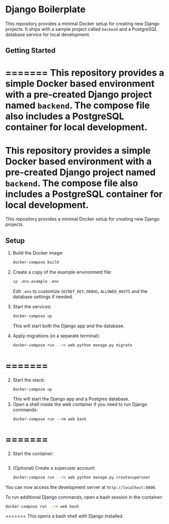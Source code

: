 # Django Boilerplate

This repository provides a minimal Docker setup for creating new Django
projects. It ships with a sample project called `backend` and a PostgreSQL
database service for local development.


## Getting Started
=======
This repository provides a simple Docker based environment with a pre-created
Django project named `backend`. The compose file also includes a PostgreSQL
container for local development.
=======

This repository provides a simple Docker based environment with a pre-created
Django project named `backend`. The compose file also includes a PostgreSQL
container for local development.
=======
This repository provides a minimal Docker setup for creating new Django projects.



## Setup


1. Build the Docker image:
   ```bash
   docker-compose build
   ```


2. Create a copy of the example environment file:
   ```bash
   cp .env.example .env
   ```
   Edit `.env` to customize `SECRET_KEY`, `DEBUG`, `ALLOWED_HOSTS` and the
   database settings if needed.
3. Start the services:
   ```bash
   docker-compose up
   ```
   This will start both the Django app and the database.

4. Apply migrations (in a separate terminal):
   ```bash
   docker-compose run --rm web python manage.py migrate
=======
=======

2. Start the stack:
   ```
   docker-compose up
   ```
   This will start the Django app and a Postgres database.
3. Open a shell inside the web container if you need to run Django commands:
   ```
   docker-compose run --rm web bash
   ```

=======
=======
2. Start the container:
   ```

5. (Optional) Create a superuser account:
   ```bash
   docker-compose run --rm web python manage.py createsuperuser
   ```

You can now access the development server at `http://localhost:8000`.

To run additional Django commands, open a bash session in the container:
```bash
docker-compose run --rm web bash
```
=======
   This opens a bash shell with Django installed.


